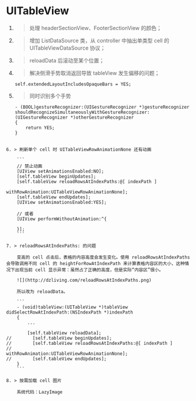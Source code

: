 # UITableView

1. > 处理 headerSectionView、FooterSectionView 的颜色；

2. > 增加 ListDataSource 类，从 controller 中抽出单类型 cell 的 UITableViewDataSource 协议；

3. > reloadData 后滚动至某个位置；

4. > 解决侧滑手势取消返回导致 tableView 发生偏移的问题；

	```
	self.extendedLayoutIncludesOpaqueBars = YES;
	```

5. > 同时识别多个手势

	```
	- (BOOL)gestureRecognizer:(UIGestureRecognizer *)gestureRecognizer shouldRecognizeSimultaneouslyWithGestureRecognizer:(UIGestureRecognizer *)otherGestureRecognizer
	{
	    return YES;
	}
```

6. > 刷新单个 cell 时 UITableViewRowAnimationNone 还有动画

	```
	// 禁止动画
	[UIView setAnimationsEnabled:NO];
	[self.tableView beginUpdates];
	[self.tableView reloadRowsAtIndexPaths:@[ indexPath ]
	                      withRowAnimation:UITableViewRowAnimationNone];
	[self.tableView endUpdates];
	[UIView setAnimationsEnabled:YES];
	
	// 或者
	[UIView performWithoutAnimation:^{

	}];
	```
	
7. > reloadRowsAtIndexPaths: 的问题

	变高的 cell 点击后，表格的内容高度会发生变化。使用 reloadRowsAtIndexPaths 会导致调用不同 cell 的 heightForRowAtIndexPath 来计算表格内容区的大小，这种情况下出现当前 cell 显示异常：虽然占了正确的高度，但是实际“内容区”很小。
	
	![](http://dzliving.com/reloadRowsAtIndexPaths.png)
	
	所以改为 reloadData。

	```
	- (void)tableView:(UITableView *)tableView didSelectRowAtIndexPath:(NSIndexPath *)indexPath
	{
		...
		
		[self.tableView reloadData];
//        [self.tableView beginUpdates];
//        [self.tableView reloadRowsAtIndexPaths:@[ indexPath ]
//                              withRowAnimation:UITableViewRowAnimationNone];
//        [self.tableView endUpdates];
	}
	```
	
8. > 按需加载 cell 图片

	系统代码：LazyImage